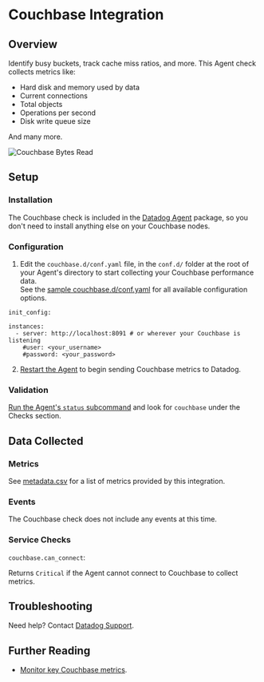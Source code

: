 # Couchbase Integration

## Overview

Identify busy buckets, track cache miss ratios, and more. This Agent check collects metrics like:

* Hard disk and memory used by data
* Current connections
* Total objects
* Operations per second
* Disk write queue size

And many more.

![Couchbase Bytes Read](https://raw.githubusercontent.com/DataDog/documentation/9cca18a10dc34066a8722a23fb2cd7086ac86bd1/src/images/integrations/couchbase/couchbase_graph.png)

## Setup

### Installation

The Couchbase check is included in the [Datadog Agent](https://app.datadoghq.com/account/settings#agent) package, so you don't need to install anything else on your Couchbase nodes.

### Configuration

1. Edit the `couchbase.d/conf.yaml` file, in the `conf.d/` folder at the root of your Agent's directory to start collecting your Couchbase performance data.  
	See the [sample couchbase.d/conf.yaml](https://github.com/DataDog/integrations-core/blob/master/couchbase/datadog_checks/couchbase/data/conf.yaml.example) for all available configuration options.

```
init_config:

instances:
  - server: http://localhost:8091 # or wherever your Couchbase is listening
    #user: <your_username>
    #password: <your_password>
```

2. [Restart the Agent](https://docs.datadoghq.com/agent/faq/agent-commands/#start-stop-restart-the-agent) to begin sending Couchbase metrics to Datadog.


### Validation

[Run the Agent's `status` subcommand](https://docs.datadoghq.com/agent/faq/agent-commands/#agent-status-and-information) and look for `couchbase` under the Checks section.

## Data Collected
### Metrics

See [metadata.csv](https://github.com/DataDog/integrations-core/blob/master/couchbase/metadata.csv) for a list of metrics provided by this integration.

### Events
The Couchbase check does not include any events at this time.

### Service Checks

`couchbase.can_connect`:

Returns `Critical` if the Agent cannot connect to Couchbase to collect metrics.

## Troubleshooting
Need help? Contact [Datadog Support](http://docs.datadoghq.com/help/).

## Further Reading

* [Monitor key Couchbase metrics](https://www.datadoghq.com/blog/monitoring-couchbase-performance-datadog/).
